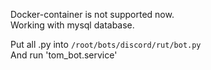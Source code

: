 Docker-container is not supported now. \
Working with mysql database.


Put all .py into ```/root/bots/discord/rut/bot.py```\
And run 'tom_bot.service'